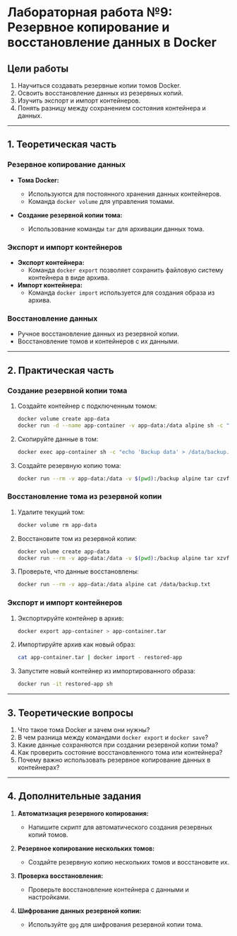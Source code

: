 
# Лабораторная работа №9: Резервное копирование и восстановление данных в Docker

## Цели работы
1. Научиться создавать резервные копии томов Docker.
2. Освоить восстановление данных из резервных копий.
3. Изучить экспорт и импорт контейнеров.
4. Понять разницу между сохранением состояния контейнера и данных.

---

## 1. Теоретическая часть
### Резервное копирование данных
- **Тома Docker:**
  - Используются для постоянного хранения данных контейнеров.
  - Команда `docker volume` для управления томами.

- **Создание резервной копии тома:**
  - Использование команды `tar` для архивации данных тома.

### Экспорт и импорт контейнеров
- **Экспорт контейнера:**
  - Команда `docker export` позволяет сохранить файловую систему контейнера в виде архива.
- **Импорт контейнера:**
  - Команда `docker import` используется для создания образа из архива.

### Восстановление данных
- Ручное восстановление данных из резервной копии.
- Восстановление томов и контейнеров с их данными.

---

## 2. Практическая часть
### Создание резервной копии тома
1. Создайте контейнер с подключенным томом:
    ```bash
    docker volume create app-data
    docker run -d --name app-container -v app-data:/data alpine sh -c "while true; do sleep 3600; done"
    ```

2. Скопируйте данные в том:
    ```bash
    docker exec app-container sh -c "echo 'Backup data' > /data/backup.txt"
    ```

3. Создайте резервную копию тома:
    ```bash
    docker run --rm -v app-data:/data -v $(pwd):/backup alpine tar czvf /backup/app-data-backup.tar.gz /data
    ```

### Восстановление тома из резервной копии
1. Удалите текущий том:
    ```bash
    docker volume rm app-data
    ```

2. Восстановите том из резервной копии:
    ```bash
    docker volume create app-data
    docker run --rm -v app-data:/data -v $(pwd):/backup alpine tar xzvf /backup/app-data-backup.tar.gz -C /
    ```

3. Проверьте, что данные восстановлены:
    ```bash
    docker run --rm -v app-data:/data alpine cat /data/backup.txt
    ```

### Экспорт и импорт контейнеров
1. Экспортируйте контейнер в архив:
    ```bash
    docker export app-container > app-container.tar
    ```

2. Импортируйте архив как новый образ:
    ```bash
    cat app-container.tar | docker import - restored-app
    ```

3. Запустите новый контейнер из импортированного образа:
    ```bash
    docker run -it restored-app sh
    ```

---

## 3. Теоретические вопросы
1. Что такое тома Docker и зачем они нужны?
2. В чем разница между командами `docker export` и `docker save`?
3. Какие данные сохраняются при создании резервной копии тома?
4. Как проверить состояние восстановленного тома или контейнера?
5. Почему важно использовать резервное копирование данных в контейнерах?

---

## 4. Дополнительные задания
1. **Автоматизация резервного копирования:**
   - Напишите скрипт для автоматического создания резервных копий томов.

2. **Резервное копирование нескольких томов:**
   - Создайте резервную копию нескольких томов и восстановите их.

3. **Проверка восстановления:**
   - Проверьте восстановление контейнера с данными и настройками.

4. **Шифрование данных резервной копии:**
   - Используйте `gpg` для шифрования резервной копии тома.

